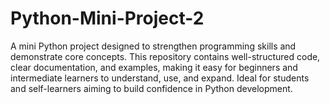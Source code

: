 # Python-Mini-Project-2
A mini Python project designed to strengthen programming skills and demonstrate core concepts. This repository contains well-structured code, clear documentation, and examples, making it easy for beginners and intermediate learners to understand, use, and expand. Ideal for students and self-learners aiming to build confidence in Python development.

